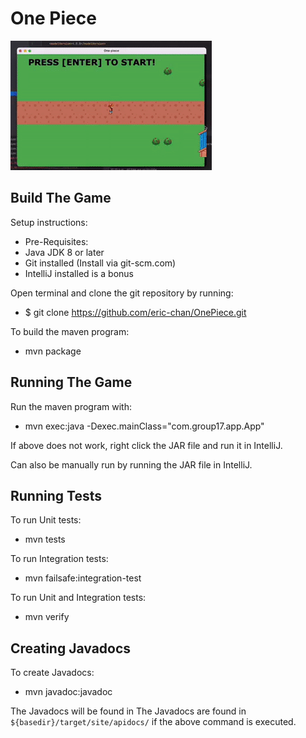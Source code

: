 # One Piece
![](ezgif.com-gif-maker.gif)



## Build The Game

Setup instructions: 
* Pre-Requisites:
* Java JDK 8 or later
* Git installed (Install via git-scm.com)
* IntelliJ installed is a bonus 

Open terminal and clone the git repository by running:
* $ git clone https://github.com/eric-chan/OnePiece.git

To build the maven program:
* mvn package
## Running The Game

Run the maven program with:
* mvn exec:java -Dexec.mainClass="com.group17.app.App"

If above does not work, right click the JAR file and run it in IntelliJ.

Can also be manually run by running the JAR file in IntelliJ. 
## Running Tests

To run Unit tests:
* mvn tests

To run Integration tests:
* mvn failsafe:integration-test

To run Unit and Integration tests:
* mvn verify
## Creating Javadocs

To create Javadocs:
* mvn javadoc:javadoc

The Javadocs will be found in The Javadocs are found in `${basedir}/target/site/apidocs/` if the above command is executed.
